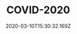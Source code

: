 ---
title: COVID-2020
date: "2020-03-10T15:30:32.169Z"
description: Me - "Off to USA", COVID- "Bitch Please!"
---
